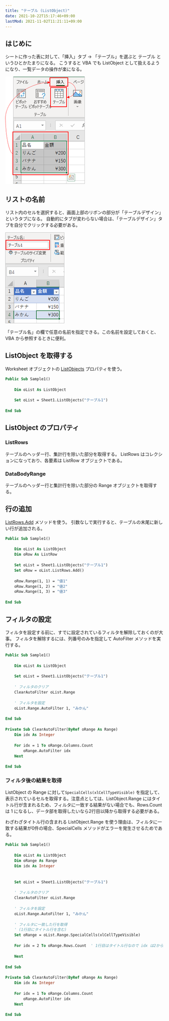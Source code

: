 ```yaml
---
title: "テーブル (ListObject)"
date: 2021-10-22T15:17:46+09:00
lastMod: 2021-11-02T11:21:11+09:00
---
```


## はじめに
シートに作った表に対して、「挿入」タブ → 「テーブル」を選ぶと テーブル というひとかたまりになる。
こうすると VBA でも ListObject として扱えるようになり、一覧データの操作が楽になる。

![](2021-10-22-15-44-54.png)

## リストの名前
リスト内のセルを選択すると、画面上部のリボンの部分が「テーブルデザイン」というタブになる。
自動的にタブが変わらない場合は、「テーブルデザイン」タブを自分でクリックする必要がある。

![](2021-10-22-15-46-02.png)

「テーブル名」の欄で任意の名前を指定できる。この名前を設定しておくと、VBA から参照するときに便利。

## ListObject を取得する
Worksheet オブジェクトの [ListObjects](https://docs.microsoft.com/en-us/office/vba/api/excel.worksheet.listobjects) プロパティを使う。

```vb
Public Sub Sample1()

    Dim oList As ListObject
    
    Set oList = Sheet1.ListObjects("テーブル1")
    
End Sub
```

## ListObject のプロパティ

### ListRows
テーブルのヘッダー行、集計行を除いた部分を取得する。
ListRows はコレクションになっており、各要素は ListRow オブジェクトである。

### DataBodyRange
テーブルのヘッダー行と集計行を除いた部分の Range オブジェクトを取得する。

## 行の追加

[ListRows.Add](https://docs.microsoft.com/en-us/office/vba/api/excel.listrows.add) メソッドを使う。
引数なしで実行すると、テーブルの末尾に新しい行が追加される。

```vb
Public Sub Sample1()

    Dim oList As ListObject
    Dim oRow As ListRow
    
    Set oList = Sheet1.ListObjects("テーブル1")
    Set oRow = oList.ListRows.Add()
    
    oRow.Range(1, 1) = "値1"
    oRow.Range(1, 2) = "値2"
    oRow.Range(1, 3) = "値3"
    
End Sub
```

## フィルタの設定
フィルタを設定する前に、すでに設定されているフィルタを解除しておくのが大事。
フィルタを解除するには、列番号のみを指定して AutoFilter メソッドを実行する。

```vb
Public Sub Sample1()

    Dim oList As ListObject
    
    Set oList = Sheet1.ListObjects("テーブル1")
    
    ' フィルタのクリア
    ClearAutoFilter oList.Range
    
    ' フィルタを設定
    oList.Range.AutoFilter 1, "みかん"
    
End Sub

Private Sub ClearAutoFilter(ByRef oRange As Range)
    Dim idx As Integer
    
    For idx = 1 To oRange.Columns.Count
        oRange.AutoFilter idx
    Next

End Sub
```

### フィルタ後の結果を取得
ListObject の Range に対して`SpecialCells(xlCellTypeVisible)` を指定して、表示されているセルを取得する。注意点としては、ListObject.Range にはタイトル行が含まれるため、フィルタに一致する結果がない場合でも、Rows.Count は 1 になるし、データ部を取得したいなら2行目以降から取得する必要がある。

わざわざタイトル行の含まれる ListObject.Range を使う理由は、フィルタに一致する結果が0件の場合、SpecialCells メソッドがエラーを発生させるためである。

```vb
Public Sub Sample1()

    Dim oList As ListObject
    Dim oRange As Range
    Dim idx As Integer
    
    
    Set oList = Sheet1.ListObjects("テーブル1")
    
    ' フィルタのクリア
    ClearAutoFilter oList.Range
    
    ' フィルタを設定
    oList.Range.AutoFilter 1, "みかん"
    
    ' フィルタに一致した行を取得
    ' (1行目にタイトル行を含む)
    Set oRange = oList.Range.SpecialCells(xlCellTypeVisible)
    
    For idx = 2 To oRange.Rows.Count  ' 1行目はタイトル行なので idx は2から始める
        
    Next
    
End Sub

Private Sub ClearAutoFilter(ByRef oRange As Range)
    Dim idx As Integer
    
    For idx = 1 To oRange.Columns.Count
        oRange.AutoFilter idx
    Next

End Sub
```
